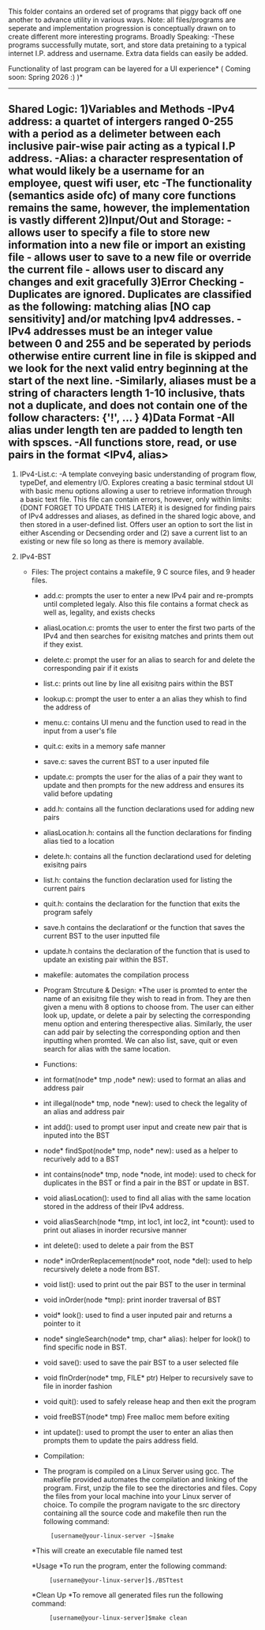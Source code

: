 
This folder contains an ordered set of programs that piggy back off one another to advance utility in various ways. Note: all files/programs are seperate and implementation progression is conceptually drawn on to create different more interesting programs.
  Broadly Speaking: 
    -These programs successfully mutate, sort, and store data pretaining to a typical internet I.P. address and username. Extra data fields can easily be added.
    
Functionality of last program can be layered for a UI experience* (    Coming soon: Spring 2026 :)  )*

--------------------------------------------------------------------------------------------------------------------------------------------------------------------------------------
Shared Logic:
  1)Variables and Methods
    -IPv4 address: a quartet of intergers ranged 0-255 with a period as a delimeter between each inclusive pair-wise pair acting as a typical I.P address.
    -Alias: a character respresentation of what would likely be a username for an employee, quest wifi user, etc
    -The functionality (semantics aside ofc) of many core functions remains the same, however, the implementation is vastly different
  2)Input/Out and Storage:
    - allows user to specify a file to store new information into a new file or import an existing file
    - allows user to save to a new file or override the current file 
    - allows user to discard any changes and exit gracefully
  3)Error Checking
    -Duplicates are ignored. Duplicates are classified as the following: matching alias [NO cap sensitivity] and/or matching Ipv4 addresses.
    -IPv4 addresses must be an integer value between 0 and 255 and be seperated by periods otherwise entire current line in file is skipped and we look for the next valid entry beginning at the start of the next line.
    -Similarly, aliases must be a string of characters length 1-10 inclusive, thats not a duplicate, and does not contain one of the follow characters: {'!', ... }
  4)Data Format
    -All alias under length ten are padded to length ten with spsces.
    -All functions store, read, or use pairs in the format <IPv4, alias>
--------------------------------------------------------------------------------------------------------------------------------------------------------------------------------------

1) IPv4-List.c:
     -A template conveying basic understanding of program flow, typeDef, and elementry I/O. Explores creating a basic terminal stdout UI with basic menu options allowing a user to retrieve information through a basic text file. This file can contain errors, however, only within limits: {DONT FORGET TO UPDATE THIS LATER} it is designed for finding pairs of IPv4 addresses and  aliases, as defined in the shared logic above, and then stored in a user-defined list. Offers user an option to sort the list in either Ascending or Decsending order and (2) save a current list to an existing or new file so long as there is memory available.

2) IPv4-BST
     - Files: The project contains a makefile, 9 C source files, and 9 header files.
        * add.c: prompts the user to enter a new IPv4 pair and re-prompts until completed legaly. Also this file contains a format check as well as, legality, and exists checks
        * aliasLocation.c: promts the user to enter the first two parts of the IPv4 and then searches for exisitng matches and prints them out if they exist.
        * delete.c: prompt the user for an alias to search for and delete the corresponding pair if it exists
        * list.c: prints out line by line all exisitng pairs within the BST
        * lookup.c: prompt the user to enter a an alias they whish to find the address of
        * menu.c: contains UI menu and the function used to read in the input from a user's file
        * quit.c: exits in a memory safe manner
        * save.c: saves the current BST to a user inputed file
        * update.c: prompts the user for the alias of a pair they want to update and then prompts for the new address and ensures its valid before updating

        * add.h: contains all the function declarations used for adding new pairs
        * aliasLocation.h: contains all the function declarations for finding alias tied to a location
        * delete.h: contains all the function declarationd used for deleting exisitng pairs
        * list.h: contains the function declaration used for listing the current pairs
        * quit.h: contains the declaration for the function that exits the program safely
        * save.h contains the declarationf or the function that saves the current BST to the user inputted file
        * update.h contains the declaration of the function that is used to update an existing pair within the BST.

        * makefile: automates the compilation process

        * Program Strcuture & Design:
        *The user is promted to enter the name of an exisitng file they wish to read in from. They are then given a menu with 8 options to choose from. The user can either look up,          update, or delete a pair by selecting the corresponding menu option and entering therespective alias. Similarly, the user can add pair by selecting the corresponding                option and then inputting when promted. We can also list, save, quit or even search for alias with the same location.

        * Functions:
        * int format(node* tmp ,node* new): used to format an alias and address pair
        * int illegal(node* tmp, node *new): used to check the legality of an alias and address pair
        * int add(): used to prompt user input and create new pair that is inputed into the BST
        * node* findSpot(node* tmp, node* new): used as a helper to recurively add to a BST
        * int contains(node* tmp, node *node, int mode): used to check for duplicates in the BST or find a pair in the BST or update in BST.

        * void aliasLocation(): used to find all alias with the same location stored in the address of their IPv4 address.
        * void aliasSearch(node *tmp, int loc1, int loc2, int *count): used to print out aliases in inorder recursive manner

        * int delete(): used to delete a pair from the BST
        * node* inOrderReplacement(node* root, node *del): used to help recursively delete a node from BST.

        * void list(): used to print out the pair BST to the user in terminal
        * void inOrder(node *tmp): print inorder traversal of BST

        * void* look(): used to find a user inputed pair and returns a pointer to it
        * node* singleSearch(node* tmp, char* alias): helper for look() to find specific node in BST.

        * void save(): used to save the pair BST to a user selected file
        * void fInOrder(node* tmp, FILE* ptr) Helper to recursively save to file in inorder fashion

        * void quit(): used to safely release heap and then exit the program
        * void freeBST(node* tmp) Free malloc mem before exiting 

        * int update(): used to prompt the user to enter an alias then prompts them to update the pairs address field.

        * Compilation:
        * The program is compiled on a Linux Server using gcc. The makefile provided automates the compilation and linking of the program. First, unzip the            file to see             the directories and files. Copy the files from your local machine into your Linux server of choice. To compile the program navigate to the src directory containing all              the source code and makefile then run the following command:

		        [username@your-linux-server ~]$make

        *This will create an executable file named test

        *Usage
        *To run the program, enter the following command:

		        [username@your-linux-server]$./BSTtest

        *Clean Up
        *To remove all generated files run the following command:

		        [username@your-linux-server]$make clean



